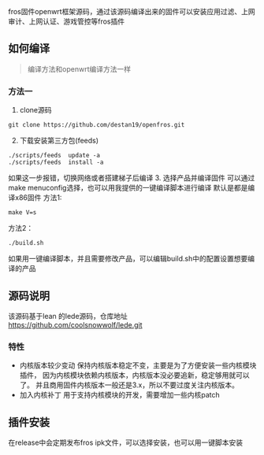 fros固件openwrt框架源码，通过该源码编译出来的固件可以安装应用过滤、上网审计、上网认证、游戏管控等fros插件

## 如何编译
> 编译方法和openwrt编译方法一样

### 方法一

1. clone源码
```
git clone https://github.com/destan19/openfros.git
```
2. 下载安装第三方包(feeds)
```
./scripts/feeds  update -a
./scripts/feeds  install -a
```
如果这一步报错，切换网络或者搭建梯子后编译
3. 选择产品并编译固件
可以通过make menuconfig选择，也可以用我提供的一键编译脚本进行编译
默认是都是编译x86固件
方法1:
```
make V=s 
```
方法2：
```
./build.sh
```
如果用一键编译脚本，并且需要修改产品，可以编辑build.sh中的配置设置想要编译的产品

## 源码说明
该源码基于lean 的lede源码，仓库地址
https://github.com/coolsnowwolf/lede.git 
### 特性
- 内核版本较少变动
保持内核版本稳定不变，主要是为了方便安装一些内核模块插件，
因为内核模块依赖内核版本，内核版本没必要追新，稳定够用就可以了。
并且商用固件内核版本一般还是3.x，所以不要过度关注内核版本。
- 加入内核补丁
用于支持内核模块的开发，需要增加一些内核patch

## 插件安装
在release中会定期发布fros ipk文件，可以选择安装，也可以用一键脚本安装






